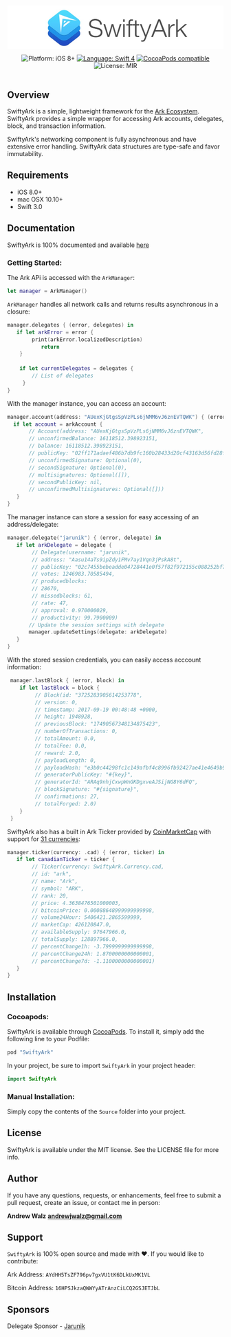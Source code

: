 <img src="SwiftyArkLogo.jpg"  align="center">

<p align="center">
    <img src="https://img.shields.io/badge/platform-iOS%208%2B-blue.svg?style=flat" alt="Platform: iOS 8+"/>
    <a href="https://developer.apple.com/swift"><img src="https://img.shields.io/badge/swift-4.0-orange.svg?style=flat)](https://developer.apple.com/swift/" alt="Language: Swift 4" /></a>
    <a href="https://cocoapods.org/pods/SwiftyArk"><img src="https://img.shields.io/cocoapods/v/SwiftyArk.svg?style=flat" alt="CocoaPods compatible" /></a>
    <img src="https://img.shields.io/badge/license-MIT-BE90D4.svg?style=flat)](http://creativecommons.org/licenses/by-sa/4.0/t" alt="License: MIR" /> <br><br>
</p>

## Overview

SwiftyArk is a simple, lightweight framework for the [Ark Ecosystem](https://ark.io). SwiftyArk provides a simple wrapper for accessing Ark accounts, delegates, block, and transaction information.

SwiftyArk's networking component is fully asynchronous and have extensive error handling. SwiftyArk data structures are type-safe and favor immutability.


## Requirements
* iOS 8.0+
* mac OSX 10.10+
* Swift 3.0

## Documentation

SwiftyArk is 100% documented and available [here]()

### Getting Started:

The Ark APi is accessed with the `ArkManager`:

```swift
let manager = ArkManager()
```

`ArkManager` handles all network calls and returns results asynchronous in a closure:

```swift
manager.delegates { (error, delegates) in
   if let arkError = error {
        print(arkError.localizedDescription)
           return
    }

    if let currentDelegates = delegates {
    	// List of delegates
     }
}
```


With the manager instance, you can access an account:

```swift
manager.account(address: "AUexKjGtgsSpVzPLs6jNMM6vJ6znEVTQWK") { (error, arkAccount) in
  if let account = arkAccount {
       // Account(address: "AUexKjGtgsSpVzPLs6jNMM6vJ6znEVTQWK",
       // unconfirmedBalance: 16118512.398923151,
       // balance: 16118512.398923151,
       // publicKey: "02ff171adaef486b7db9fc160b28433d20cf43163d56fd28fee72145f0d5219a4b",
       // unconfirmedSignature: Optional(0),
       // secondSignature: Optional(0),
       // multisignatures: Optional([]),
       // secondPublicKey: nil,
       // unconfirmedMultisignatures: Optional([]))
   }
}
```

The manager instance can store a session for easy accessing of an address/delegate:

```swift
manager.delegate("jarunik") { (error, delegate) in
   if let arkDelegate = delegate {
		// Delegate(username: "jarunik", 
		// address: "Aasu14aTs9ipZdy1FMv7ay1Vqn3jPskA8t", 
		// publicKey: "02c7455bebeadde04728441e0f57f82f972155c088252bf7c1365eb0dc84fbf5de",
		// votes: 1246983.70585494,
		// producedblocks: 
		// 28670, 
		// missedblocks: 61, 
		// rate: 47, 
		// approval: 0.970000029, 
		// productivity: 99.7900009)
       // Update the session settings with delegate
       manager.updateSettings(delegate: arkDelegate)
   }
}
```

With the stored session credentials, you can easily access acccount information:

```swift
 manager.lastBlock { (error, block) in
    if let lastBlock = block {
    	 // Block(id: "3725283905614253778",
    	 // version: 0,
    	 // timestamp: 2017-09-19 00:48:48 +0000,
    	 // height: 1948928,
    	 // previousBlock: "17490567348134875423",
    	 // numberOfTransactions: 0,
    	 // totalAmount: 0.0,
    	 // totalFee: 0.0,
    	 // reward: 2.0,
    	 // payloadLength: 0,
    	 // payloadHash: "e3b0c44298fc1c149afbf4c8996fb92427ae41e4649b934ca495991b7852b855",
    	 // generatorPublicKey: "#{key}",
    	 // generatorId: "ARAq9nhjCxwpWnGKDgxveAJSijNG8Y6dFQ",
    	 // blockSignature: "#{signature}",
    	 // confirmations: 27,
    	 // totalForged: 2.0)
    }
 }
```
SwiftyArk also has a built in Ark Ticker provided by [CoinMarketCap](https://coinmarketcap.com) with support for [31 currencies]():

```swift
manager.ticker(currency: .cad) { (error, ticker) in
   if let canadianTicker = ticker {
        // Ticker(currency: SwiftyArk.Currency.cad,
        // id: "ark",
        // name: "Ark",
        // symbol: "ARK",
        // rank: 20,
        // price: 4.3638476501000003,
        // bitcoinPrice: 0.00088648999999999998,
        // volume24Hour: 5406421.2865599999,
        // marketCap: 426120847.0,
        // availableSupply: 97647966.0,
        // totalSupply: 128897966.0,
        // percentChange1h: -3.7999999999999998,
        // percentChange24h: 1.8700000000000001,
        // percentChange7d: -1.1100000000000001)
   }
}
```

## Installation

### Cocoapods:

SwiftyArk is available through [CocoaPods](http://cocoapods.org). To install
it, simply add the following line to your Podfile:

```ruby
pod "SwiftyArk"
```

In your project, be sure to import `SwiftyArk` in your project header:

```swift
import SwiftyArk
```

### Manual Installation:

Simply copy the contents of the `Source` folder into your project.

## License

SwiftyArk is available under the MIT license. See the LICENSE file for more info.

## Author

If you have any questions, requests, or enhancements, feel free to submit a pull request, create an issue, or contact me in person:

**Andrew Walz**
**andrewjwalz@gmail.com**

## Support

`SwiftyArk` is 100% open source and made with :heart:. If you would like to contribute:

Ark Address: `AYdHH5TsZF796pv7gxVU1tK6DLkUxMK1VL`

Bitcoin Address: `16HPSJkzaQWWYyATrAnzCiLCQ2GSJETJbL`

## Sponsors

Delegate Sponsor - [Jarunik](https://forum.ark.io/topic/251/jarunik-delegate-proposal-80-voters-20-reserves-10-costs)
